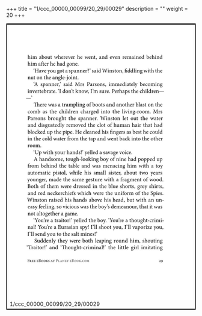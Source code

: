 +++
title = "1/ccc_00000_00099/20_29/00029"
description = ""
weight = 20
+++

<table style="border:2px solid black;max-width:800px;max-height:800px;" 
><tr><td>
<img class="center-fit-jpg"
src="/jpg_/out_jpg_1984__029.jpg">
1/ccc_00000_00099/20_29/00029
</img></td></tr></table>
